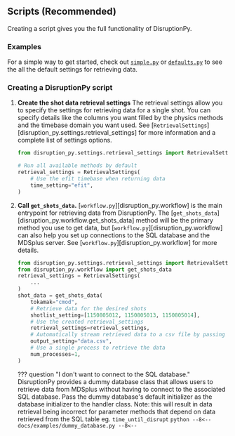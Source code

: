 
## Scripts (Recommended)
Creating a script gives you the full functionality of DisruptionPy. 

### Examples
For a simple way to get started, check out [`simple.py`](https://github.com/MIT-PSFC/disruption-py/blob/main/examples/simple.py) or [`defaults.py`](https://github.com/MIT-PSFC/disruption-py/blob/main/examples/defaults.py) to see the all the default settings for retrieving data. 

### Creating a DisruptionPy script
1. **Create the shot data retrieval settings**
	The retrieval settings allow you to specify the settings for retrieving data for a single shot. You can specify details like the columns you want filled by the physics methods and the timebase domain you want used. See [`RetrievalSettings`][disruption_py.settings.retrieval_settings] for more information and a complete list of settings options.

	```python
	from disruption_py.settings.retrieval_settings import RetrievalSettings

	# Run all available methods by default
	retrieval_settings = RetrievalSettings(
		# Use the efit timebase when returning data
		time_setting="efit",
	)
	```

2. **Call `get_shots_data`.** 
	[`workflow.py`][disruption_py.workflow] is the main entrypoint for retrieving data from DisruptionPy. The [`get_shots_data`][disruption_py.workflow.get_shots_data] method will be the primary method you use to get data, but [`workflow.py`][disruption_py.workflow] can also help you set up connections to the SQL database and the MDSplus server. See [`workflow.py`][disruption_py.workflow] for more details.
	```python
	from disruption_py.settings.retrieval_settings import RetrievalSettings
	from disruption_py.workflow import get_shots_data
	retrieval_settings = RetrievalSettings(
		...
	)
	shot_data = get_shots_data(
		tokamak="cmod",
		# Retrieve data for the desired shots
		shotlist_setting=[1150805012, 1150805013, 1150805014],
		# Use the created retrieval_settings
		retrieval_settings=retrieval_settings,
		# Automatically stream retrieved data to a csv file by passing in a file path ending in .csv
		output_setting="data.csv",
		# Use a single process to retrieve the data
		num_processes=1,
	)
	```

	??? question "I don't want to connect to the SQL database."
		DisruptionPy provides a dummy database class that allows users to retrieve data from MDSplus
		without having to connect to the associated SQL database. Pass
		the dummy database's default initializer as the database initializer to the handler class.
		Note: this will result in data retrieval being incorrect for parameter methods that depend on 
		data retrieved from the SQL table eg. `time_until_disrupt`
		```python
		--8<--
		docs/examples/dummy_database.py
		--8<--
		```